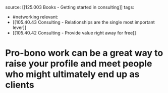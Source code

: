 source: [[125.003 Books - Getting started in consulting]]
tags:
- #networking 
relevant:
- [[105.40.43 Consulting - Relationships are the single most important lever]]
- [[105.40.42 Consulting - Provide value right away for free]]

# Pro-bono work can be a great way to raise your profile and meet people who might ultimately end up as clients


